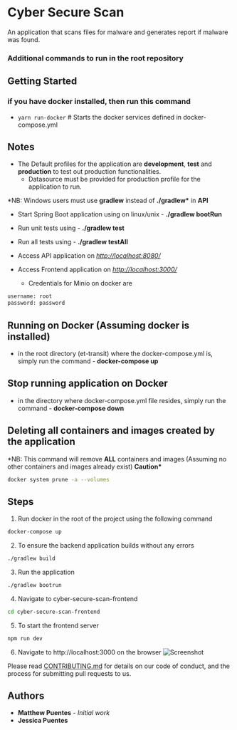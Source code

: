 # Cyber Secure Scan

An application that scans files for malware and generates report if malware was found.

### Additional commands to run in the root repository

## Getting Started

### if you have docker installed, then run this command

- `yarn run-docker` # Starts the docker services defined in docker-compose.yml


## Notes

- The Default profiles for the application are **development**, **test** and **production** to test out production
  functionalities.
    - Datasource must be provided for production profile for the application to run.

\*NB: Windows users must use **gradlew** instead of **./gradlew\*** in **API**

- Start Spring Boot application using on linux/unix - **./gradlew bootRun**
- Run unit tests using - **./gradlew test**
- Run all tests using - **./gradlew testAll**

- Access API application on _<http://localhost:8080/>_
- Access Frontend application on _<http://localhost:3000/>_

    - Credentials for Minio on docker are

```bash
username: root
password: password
```


## Running on Docker (Assuming docker is installed)

- in the root directory (et-transit) where the docker-compose.yml is, simply run the command - **docker-compose up**

## Stop running application on Docker

- in the directory where docker-compose.yml file resides, simply run the command - **docker-compose down**

## Deleting all containers and images created by the application

\*NB: This command will remove **ALL** containers and images (Assuming no other containers and images already exist) **Caution\***

```bash
docker system prune -a --volumes
```
## Steps
1. Run docker in the root of the project using the following command
```bash
docker-compose up 
```
2. To ensure the backend application builds without any errors
```bash
./gradlew build 
```
3. Run the application
```bash
./gradlew bootrun
```
4. Navigate to cyber-secure-scan-frontend
```bash
cd cyber-secure-scan-frontend 
```
5. To start the frontend server
```bash
npm run dev 
```
6. Navigate to http://localhost:3000 on the browser
![Screenshot](https://i.imgur.com/KhcnY1C.png)



Please read [CONTRIBUTING.md](https://gist.github.com/PurpleBooth/b24679402957c63ec426)
for details on our code of conduct, and the process for submitting pull requests to us.

## Authors

- **Matthew Puentes** - _Initial work_
- **Jessica Puentes**
